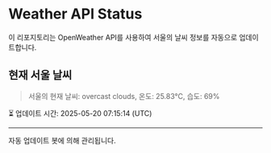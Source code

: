 
# Weather API Status

이 리포지토리는 OpenWeather API를 사용하여 서울의 날씨 정보를 자동으로 업데이트합니다.

## 현재 서울 날씨
> 서울의 현재 날씨: overcast clouds, 온도: 25.83°C, 습도: 69%

⏳ 업데이트 시간: 2025-05-20 07:15:14 (UTC)

---
자동 업데이트 봇에 의해 관리됩니다.

